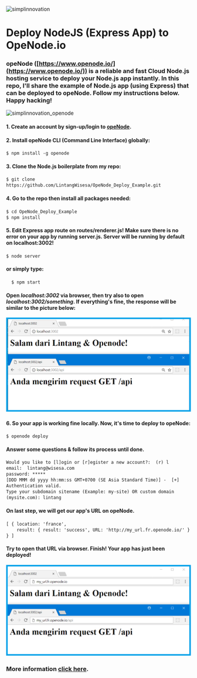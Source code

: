![simplinnovation](https://4.bp.blogspot.com/-f7YxPyqHAzY/WJ6VnkvE0SI/AAAAAAAADTQ/0tDQPTrVrtMAFT-q-1-3ktUQT5Il9FGdQCLcB/s350/simpLINnovation1a.png)

# Deploy NodeJS (Express App) to OpeNode.io

### opeNode ([https://www.openode.io/](https://www.openode.io/)) is a reliable and fast Cloud Node.js hosting service to deploy your Node.js app instantly. In this repo, I'll share the example of Node.js app (using Express) that can be deployed to opeNode. Follow my instructions below. Happy hacking!

![simplinnovation_openode](https://2.bp.blogspot.com/-BPHxkXB6KXA/WsmRUh7G9KI/AAAAAAAAD-Y/F6IdZpyTZxwgZQSpuTEekxD9cxVCO7bzACLcBGAs/s320/openode.png)

#### 1. Create an account by sign-up/login to [opeNode](https://www.openode.io/).

#### 2. Install opeNode CLI (Command Line Interface) globally:

```shell
$ npm install -g openode
```

#### 3. Clone the Node.js boilerplate from my repo:

```shell
$ git clone https://github.com/LintangWisesa/OpeNode_Deploy_Example.git
```

#### 4. Go to the repo then install all packages needed:

```shell
$ cd OpeNode_Deploy_Example
$ npm install
```

#### 5. Edit Express app route on routes/renderer.js! Make sure there is no error on your app by running server.js. Server will be running by default on localhost:3002!

```shell
$ node server
```

#### or simply type:

```shell
  $ npm start
```

#### Open *localhost:3002* via browser, then try also to open *localhost:3002/something*. If everything's fine, the response will be similar to the picture below:

![simplinnovation_ok](
https://raw.githubusercontent.com/LintangWisesa/OpeNode_Deploy_Example/master/server_is_working.png)

#### 6. So your app is working fine locally. Now, it's time to deploy to opeNode:

```shell
$ openode deploy
```

#### Answer some questions & follow its process until done.

```shell
Would you like to [l]ogin or [r]egister a new account?:  (r) l
email:  lintang@wisesa.com
password: *****
[DDD MMM dd yyyy hh:mm:ss GMT+0700 (SE Asia Standard Time)] -  [+] Authentication valid.
Type your subdomain sitename (Example: my-site) OR custom domain (mysite.com): lintang
```

#### On last step, we will get our app's URL on opeNode.

```shell
[ { location: 'france',
    result: { result: 'success', URL: 'http://my_url.fr.openode.io/' } } ]
```

#### Try to open that URL via browser. Finish! Your app has just been deployed!

![simplinnovation_online](
https://raw.githubusercontent.com/LintangWisesa/OpeNode_Deploy_Example/master/server_is_online.png)

### More information [click here](https://www.openode.io/openode-cli).
